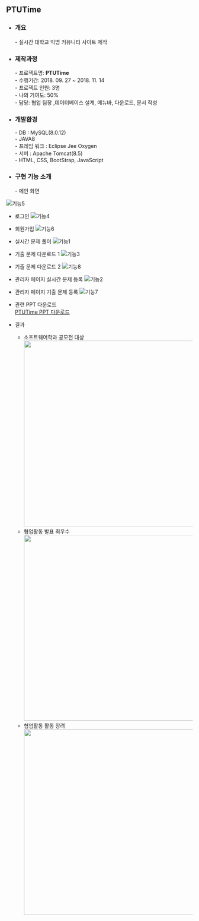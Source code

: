 ## PTUTime

- <h3>개요</h3>
  - 실시간 대학교 익명 커뮤니티 사이트 제작 
  
- <h3>제작과정</h3>
  - 프로젝트명: <b>PTUTime</b> <br>
  - 수행기간:  2018. 09. 27 ~ 2018. 11. 14 <br>
  - 프로젝트 인원:  3명  <br>
  - 나의 기여도:  50% <br>
  - 담당: 협업 팀장 ,데이터베이스 설계, 메뉴바, 다운로드, 문서 작성 <br>
  
- <h3>개발환경</h3>
  - DB : MySQL(8.0.12) <br>
  - JAVA8 <br>
  - 프레임 워크 : Eclipse Jee Oxygen <br>
  - 서버 : Apache Tomcat(8.5) <br>
  - HTML, CSS, BootStrap, JavaScript <br>

- <h3>구현 기능 소개</h3>
  - 메인 화면
![기능5](http://112.149.7.38:8090/Final_Minimap/php/Alpago5.png)
  - 로그인
![기능4](http://112.149.7.38:8090/Final_Minimap/php/Alpago4.png)
  - 회원가입
![기능6](http://112.149.7.38:8090/Final_Minimap/php/Alpago6.png)
  - 실시간 문제 풀이
![기능1](http://112.149.7.38:8090/Final_Minimap/php/Alpago1.png)
  - 기출 문제 다운로드 1
![기능3](http://112.149.7.38:8090/Final_Minimap/php/Alpago3.png)
  - 기출 문제 다운로드 2
![기능8](http://112.149.7.38:8090/Final_Minimap/php/Alpago8.png)
  - 관리자 페이지 실시간 문제 등록
![기능2](http://112.149.7.38:8090/Final_Minimap/php/Alpago2.png)
  - 관리자 페이지 기출 문제 등록
![기능7](http://112.149.7.38:8090/Final_Minimap/php/Alpago7.png)

- 관련 PPT 다운로드 <br>
[PTUTime PPT 다운로드](http://112.149.7.38:8090/Final_Minimap/Download/PTUtime.jsp) 

- 결과 <br>
  - 소프트웨어학과 공모전 대상 <br>
<img src="http://112.149.7.38:8090/Final_Minimap/php/PTUtime1.jpg" width="500" height="500"><br>
  - 협업활동 발표 최우수 <br>
<img src="http://112.149.7.38:8090/Final_Minimap/php/PTUtime3.jpg" width="500" height="500"><br>
  - 협업활동 활동 장려 <br>
<img src="http://112.149.7.38:8090/Final_Minimap/php/PTUtime2.jpg" width="500" height="500"><br>

